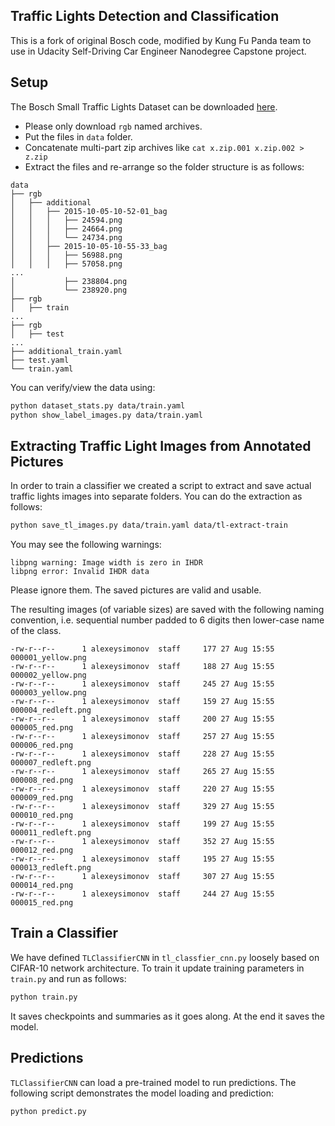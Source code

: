 ﻿
## Traffic Lights Detection and Classification


This is a fork of original Bosch code, modified by Kung Fu Panda team to
use in Udacity Self-Driving Car Engineer Nanodegree Capstone project.

## Setup

The Bosch Small Traffic Lights Dataset
can be downloaded [here](https://hci.iwr.uni-heidelberg.de/node/6132).

* Please only download `rgb` named archives.
* Put the files in `data` folder.
* Concatenate multi-part zip archives like `cat x.zip.001 x.zip.002 > z.zip`
* Extract the files and re-arrange so the folder structure is as follows:
```
data
├── rgb
│   ├── additional
│   │   ├── 2015-10-05-10-52-01_bag
│   │   │   ├── 24594.png
│   │   │   ├── 24664.png
│   │   │   └── 24734.png
│   │   ├── 2015-10-05-10-55-33_bag
│   │   │   ├── 56988.png
│   │   │   ├── 57058.png
...
│           ├── 238804.png
│           └── 238920.png
├── rgb
│   ├── train
...
├── rgb
│   ├── test
...
├── additional_train.yaml
├── test.yaml
└── train.yaml
```

You can verify/view the data using:
```bash
python dataset_stats.py data/train.yaml
python show_label_images.py data/train.yaml
```

## Extracting Traffic Light Images from Annotated Pictures

In order to train a classifier we created a script to
extract and save actual traffic lights images into
separate folders. You can do the extraction as follows:

```bash
python save_tl_images.py data/train.yaml data/tl-extract-train
```

You may see the following warnings:

```
libpng warning: Image width is zero in IHDR
libpng error: Invalid IHDR data
```

Please ignore them. The saved pictures are valid and usable.

The resulting images (of variable sizes) are saved with the following
naming convention, i.e. sequential number padded to 6 digits
then lower-case name of the class.

```
-rw-r--r--      1 alexeysimonov  staff     177 27 Aug 15:55 000001_yellow.png
-rw-r--r--      1 alexeysimonov  staff     188 27 Aug 15:55 000002_yellow.png
-rw-r--r--      1 alexeysimonov  staff     245 27 Aug 15:55 000003_yellow.png
-rw-r--r--      1 alexeysimonov  staff     159 27 Aug 15:55 000004_redleft.png
-rw-r--r--      1 alexeysimonov  staff     200 27 Aug 15:55 000005_red.png
-rw-r--r--      1 alexeysimonov  staff     257 27 Aug 15:55 000006_red.png
-rw-r--r--      1 alexeysimonov  staff     228 27 Aug 15:55 000007_redleft.png
-rw-r--r--      1 alexeysimonov  staff     265 27 Aug 15:55 000008_red.png
-rw-r--r--      1 alexeysimonov  staff     220 27 Aug 15:55 000009_red.png
-rw-r--r--      1 alexeysimonov  staff     329 27 Aug 15:55 000010_red.png
-rw-r--r--      1 alexeysimonov  staff     199 27 Aug 15:55 000011_redleft.png
-rw-r--r--      1 alexeysimonov  staff     352 27 Aug 15:55 000012_red.png
-rw-r--r--      1 alexeysimonov  staff     195 27 Aug 15:55 000013_redleft.png
-rw-r--r--      1 alexeysimonov  staff     307 27 Aug 15:55 000014_red.png
-rw-r--r--      1 alexeysimonov  staff     244 27 Aug 15:55 000015_red.png
```

## Train a Classifier

We have defined `TLClassifierCNN` in `tl_classfier_cnn.py`
loosely based on CIFAR-10 network architecture.
To train it update training parameters in `train.py` and run
as follows:
```bash
python train.py
```

It saves checkpoints and summaries as it goes along.
At the end it saves the model.

## Predictions

`TLClassifierCNN` can load a pre-trained model to run predictions.
The following script demonstrates the model loading and prediction:
```bash
python predict.py
```
